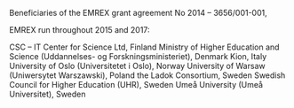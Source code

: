 Beneficiaries of the EMREX grant agreement No 2014 – 3656/001-001,

EMREX run throughout 2015 and 2017:

CSC – IT Center for Science Ltd, Finland
Ministry of Higher Education and Science (Uddannelses- og Forskningsministeriet), Denmark
Kion, Italy
University of Oslo (Universitetet i Oslo), Norway
University of Warsaw (Uniwersytet Warszawski), Poland
the Ladok Consortium, Sweden
Swedish Council for Higher Education (UHR), Sweden
Umeå University (Umeå Universitet), Sweden
